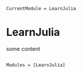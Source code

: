 ```@meta
CurrentModule = LearnJulia
```

# LearnJulia

some content

```@index
```

```@autodocs
Modules = [LearnJulia]
```

